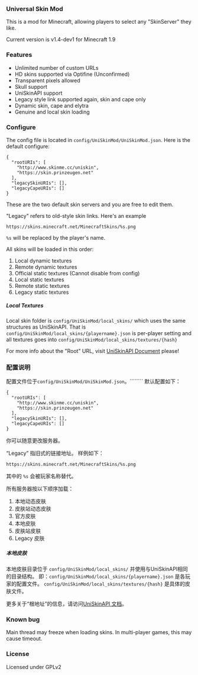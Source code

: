 ### Universal Skin Mod
This is a mod for Minecraft, allowing players to select any "SkinServer" they like.

Current version is v1.4-dev1 for Minecraft 1.9

### Features

- Unlimited number of custom URLs
- HD skins supported via Optifine (Unconfirmed)
- Transparent pixels allowed
- Skull support
- UniSkinAPI support
- Legacy style link supported again, skin and cape only
- Dynamic skin, cape and elytra
- Genuine and local skin loading

### Configure

The config file is located in `config/UniSkinMod/UniSkinMod.json`.
Here is the default configure:

    {
      "rootURIs": [
        "http://www.skinme.cc/uniskin",
        "https://skin.prinzeugen.net"
      ],
      "legacySkinURIs": [],
      "legacyCapeURIs": []
    }

These are the two default skin servers and you are free to edit them.

"Legacy" refers to old-style skin links. Here's an example

    https://skins.minecraft.net/MinecraftSkins/%s.png

`%s` will be replaced by the player's name.

All skins will be loaded in this order:

1. Local dynamic textures
2. Remote dynamic textures
3. Official static textures (Cannot disable from config)
4. Local static textures
5. Remote static textures
6. Legacy static textures

##### Local Textures

Local skin folder is `config/UniSkinMod/local_skins/` which uses the same structures as UniSkinAPI.
That is `config/UniSkinMod/local_skins/{playername}.json` is per-player setting and all textures goes
into `config/UniSkinMod/local_skins/textures/{hash}`

For more info about the "Root" URL, visit [UniSkinAPI Document](https://github.com/RecursiveG/UniSkinServer/blob/master/doc/UniSkinAPI_en.md) please!

### 配置说明

配置文件位于`config/UniSkinMod/UniSkinMod.json`。````````
默认配置如下：

    {
      "rootURIs": [
        "http://www.skinme.cc/uniskin",
        "https://skin.prinzeugen.net"
      ],
      "legacySkinURIs": [],
      "legacyCapeURIs": []
    }

你可以随意更改服务器。

“Legacy” 指旧式的链接地址。 样例如下：

    https://skins.minecraft.net/MinecraftSkins/%s.png

其中的 `%s` 会被玩家名称替代。

所有服务器按以下顺序加载：

1. 本地动态皮肤
2. 皮肤站动态皮肤
3. 官方皮肤
4. 本地皮肤
5. 皮肤站皮肤
6. Legacy 皮肤

##### 本地皮肤

本地皮肤目录位于 `config/UniSkinMod/local_skins/` 并使用与UniSkinAPI相同的目录结构。
即：`config/UniSkinMod/local_skins/{playername}.json` 是各玩家的配置文件。
`config/UniSkinMod/local_skins/textures/{hash}` 是具体的皮肤文件。

更多关于“根地址”的信息，请访问[UniSkinAPI 文档](https://github.com/RecursiveG/UniSkinServer/blob/master/doc/UniSkinAPI_zh-CN.md)。

### Known bug

Main thread may freeze when loading skins. In multi-player games, this may cause timeout.

### License
Licensed under GPLv2
